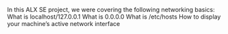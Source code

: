 In this ALX SE project, we were covering the following networking basics:
What is localhost/127.0.0.1
What is 0.0.0.0
What is /etc/hosts
How to display your machine’s active network interface

